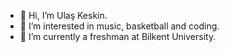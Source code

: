 - 👋 Hi, I’m Ulaş Keskin.
- 👀 I’m interested in music, basketball and coding.
- 🌱 I’m currently a freshman at Bilkent University.

<!---
keskinulas/keskinulas is a ✨ special ✨ repository because its `README.md` (this file) appears on your GitHub profile.
You can click the Preview link to take a look at your changes.
--->
